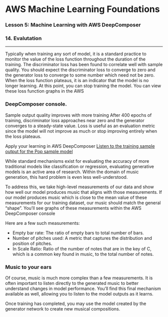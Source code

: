 # AWS Machine Learning Foundations 

### Lesson 5: Machine Learning with AWS DeepComposer

### 14. Evalutation 

___

Typically when training any sort of model, it is a standard practice to monitor the value of the loss function throughout the duration of the training. The discriminator loss has been found to correlate well with sample quality. You should expect the discriminator loss to converge to zero and the generator loss to converge to some number which need not be zero. When the loss function plateaus, it is an indicator that the model is no longer learning. At this point, you can stop training the model. You can view these loss function graphs in the AWS 

### DeepComposer console.
Sample output quality improves with more training
After 400 epochs of training, discriminator loss approaches near zero and the generator converges to a steady-state value. Loss is useful as an evaluation metric since the model will not improve as much or stop improving entirely when the loss plateaus.

Apply your learning in AWS DeepComposer
[Listen to the training sample output for the Pop sample model](https://console.aws.amazon.com/deepcomposer/home?region=us-east-1#modelDetail/genre-pop-1)

While standard mechanisms exist for evaluating the accuracy of more traditional models like classification or regression, evaluating generative models is an active area of research. Within the domain of music generation, this hard problem is even less well-understood.

To address this, we take high-level measurements of our data and show how well our model produces music that aligns with those measurements. If our model produces music which is close to the mean value of these measurements for our training dataset, our music should match the general “shape”. You’ll see graphs of these measurements within the AWS DeepComposer console

Here are a few such measurements:

* Empty bar rate: The ratio of empty bars to total number of bars.
* Number of pitches used: A metric that captures the distribution and position of pitches.
* In Scale Ratio: Ratio of the number of notes that are in the key of C, which is a common key found in music, to the total number of notes.

### Music to your ears
Of course, music is much more complex than a few measurements. It is often important to listen directly to the generated music to better understand changes in model performance. You’ll find this final mechanism available as well, allowing you to listen to the model outputs as it learns.

Once training has completed, you may use the model created by the generator network to create new musical compositions.